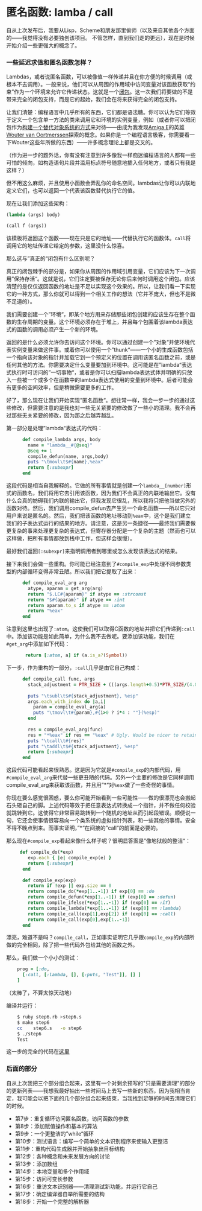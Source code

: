 # 匿名函数: lamba / call

自从上次发布后，我要从Lisp，Scheme和朋友那里偷师（以及来自其他各个方面的——我觉得没有必要独创该项目。 不管怎样，直到我们走的更远），现在是时候开始介绍一些更强大的概念了。

### 一些延迟求值和匿名函数怎样？

Lambdas，或者说匿名函数，可以被像值一样传递并且在你方便的时候调用（或根本不去调用）。一般来说，他们可以从周围的作用域中访问变量对该函数获取“约束”作为一个环境来允许它传递状态。这就是一个[闭包](http://en.wikipedia.org/wiki/Closure_%28computer_science%29)。这一次我们将要做的不是带来完全的闭包支持，而是它的起始，我们会在将来获得完全的闭包支持。

让我们清楚：编程语言中几乎所有的东西，它们都是语法糖。你可以认为它们等效于定义一个包含单一方法的类来调用它和环境的实例变量，例如（或者你可以把闭包作为[构建一个替代对象系统的方式](http://strlen.com/bla/index.html)来对待——由成为我发现[Amiga E](http://strlen.com/e/index.html)的英雄[Wouter van Oortmerssen](http://strlen.com/)探索的概念。如果你是一个编程语言极客，你需要看一下Wouter这些年所做的东西）——许多概念理论上都是交叉的。

（作为进一步的题外话，你有没有注意到许多像我一样痴迷编程语言的人都有一些可怕的倾向，如构造语句片段并滥用标点符号随意地插入任何地方，或者只有我是这样？）

但不用这么麻烦，并且使用小函数会弄乱你的命名空间。lambdas让你可以内联地定义它们，也可以返回一个代表该函数替代执行它的值。

现在让我们添加这些架构：
```lisp
(lambda (args) body)

(call f (args))
```
该模板将返回这个函数——现在只是它的地址——代替执行它的函数体。`call`将调用它的地址传递它给定的参数，这里没什么惊喜。

那么这与”真正的“闭包有什么区别呢？

真正的闭包棘手的部分是，如果你从周围的作用域引用变量，它们应该为下一次调用”保持存活“。这就是说，它们注定要被保存无论你后来何时调用这个闭包。应该清楚的是仅仅返回函数的地址是不足以实现这个效果的。所以，让我们看一下实现它的一种方式，那么你就可以得到一个相关工作的想法（它并不庞大，但也不是微不足道的）。

我们需要创建一个”环境“，即某个地方用来存储那些闭包创建的应该生存在整个函数的生存周期的变量。这个环境必须存在于堆上，并且每个包围着该lambda表达式的函数的调用必须产生一个新的环境。

返回的是什么必须允许你去访问这个环境。你可以通过创建一个”对象“并使环境代表实例变量来做这件事。或着你可以使用一个”thunk“——一个小的生成函数包括一个指向该对象的指针并加载它到一个预定义的位置在调用该匿名函数之前，或是任何其他的方法。你需要决定什么变量要加到环境中。这可能是在”lambda“表达式执行时可访问的”一切事物“，或者是你可以扫描lambda表达式体并明确的只放入一些被一个或多个在函数中的lambda表达式使用的变量到环境中。后者可能会有更多的空间效率，但是稍微需要更多的工作。

好了，那么现在让我们开始实现”匿名函数“。想往常一样，我会一步一步的通过这些修改，但需要注意的是我也对一些无关紧要的修改做了一些小的清理。我不会再过那些无关紧要的修改，因为那之后越弄越乱。

第一部分是处理”lambda“表达式的代码：
```ruby
      def compile_lambda args, body
        name = "lambda__#{@seq}"
        @seq += 1
        compile_defun(name, args,body)
        puts "\tmovl\t$#{name},%eax"
        return [:subexpr]
      end
```
这段代码是相当自我解释的。它做的所有事情就是创建一个`lambda__[number]`形式的函数名，我们将用它去引用该函数，因为我们不会真正的内联地输出它。没有什么会真的妨碍我们内联的输出它，但我发现它很乱，所以我将只把他当做另外的函数对待。然后，我们调用compile_defun去产生另一个命名函数——所以它只对用户来说是匿名的。然后，我们把该函数的地址移动到`%eax`中，这个是我们建立我们的子表达式运行的结果的地方。请注意，这是另一条捷径——最终我们需要做更复杂的事来处理更复杂的表达式，但寄存器分配是一个复杂的主题（然而也可以这样做，把所有事情都放到栈中工作，但这样会很慢）。

最好我们返回`[:subexpr]`来指明调用者到哪里或怎么发现该表达式的结果。

接下来我们会做一些重构。你可能已经注意到了`#compile_exp`中处理不同参数类型的内部循环变得非常丑陋。所以我们把它提取了出来：
```ruby
      def compile_eval_arg arg
        atype, aparam = get_arg(arg)
        return "$.LC#{aparam}" if atype == :strconst
        return "$#{aparam}" if atype == :int
        return aparam.to_s if atype == :atom
        return "%eax"
      end
```
注意到这里也出现了`:atom`。这使我们可以取得C函数的地址并把它们传递到`:call`中。添加该功能是如此简单，为什么我不去做呢。要添加该功能，我们在`#get_arg`中添加如下代码：
```ruby
       return [:atom, a] if (a.is_a?(Symbol))
```
下一步，作为重构的一部分，`:call`几乎是由它自己构成：
```ruby
      def compile_call func, args
        stack_adjustment = PTR_SIZE + (((args.length+0.5)*PTR_SIZE/(4.0*PTR_SIZE)).round) * (4*PTR_SIZE)
    
        puts "\tsubl\t$#{stack_adjustment}, %esp"
        args.each_with_index do |a,i|
          param = compile_eval_arg(a)
          puts "\tmovl\t#{param},#{i>0 ? i*4 : ""}(%esp)"
        end
    
        res = compile_eval_arg(func)
        res = "*%eax" if res == "%eax" # Ugly. Would be nicer to retain some knowledge of what "res" contains                            
        puts "\tcall\t#{res}"
        puts "\taddl\t$#{stack_adjustment}, %esp"
        return [:subexpr]
      end
```
这段代码可能看起来很熟悉。这是因为它就是`#compile_exp`的内部代码，用`#compile_eval_arg`来代替一些更丑陋的代码。另外一个主要的修改是它同样调用compile_eval_arg来获取该函数，并且用”*“对`%eax`做了一些奇怪的事情。

你现在要么感觉很困惑，要么你可能开始看到一些可能性——做的很漂亮也会搬起石头砸自己的脚。上述代码等效于把任意表达式转换成一个指针，并不做任何校验就跳转到它。这使得它非常容易跳转到一个随机的地址从而引起段错误。顺便说一句，它还会使事情很容易向一个类系统的虚拟指针列表，和一些其他的事情。安全不得不晚点到来。而事实证明，”*“在间接的”call“的前面是必要的。

那么现在`#compile_exp`看起来像什么样子呢？很明显答案是”像地狱般的整洁“：
```ruby
     def compile_do(*exp)
        exp.each { |e| compile_exp(e) }
        return [:subexpr]
      end
    
      def compile_exp(exp)
        return if !exp || exp.size == 0
        return compile_do(*exp[1..-1]) if exp[0] == :do
        return compile_defun(*exp[1..-1]) if (exp[0] == :defun)
        return compile_ifelse(*exp[1..-1]) if (exp[0] == :if)
        return compile_lambda(*exp[1..-1]) if (exp[0] == :lambda)
        return compile_call(exp[1],exp[2]) if (exp[0] == :call)
        return compile_call(exp[0],exp[1..-1])
      end
```
漂亮，难道不是吗？`compile_call`，正如事实证明它几乎跟`compile_exp`的内部所做的完全相同，除了把一些代码外包给其他的函数之外。

那么，我们做一个小小的测试：
```ruby
    prog = [:do,
      [:call, [:lambda, [], [:puts, "Test"]], [] ]
    ]
```
（太棒了，不算太惊天动地）

编译并运行：
```sh
    $ ruby step6.rb >step6.s
    $ make step6
    cc    step6.s   -o step6
    $ ./step6
    Test
```
这一步的完全的代码在[这里](http://hokstad.com/static/compiler/step6.rb)

### 后面的部分

自从上次我把三个部分组合起来，这里有一个对剩余预写的"只是需要清理"的部分的更新列表——我想我最好抽出一些时间马上去写一些新的东西，因为我相当肯定，我可能会以把下面的几个部分组合起来结束，当我找到足够的时间去清理它们的时候。

* 第7步：重复循环访问匿名函数，访问函数的参数
* 第8步：添加赋值操作和基本的算法
* 第9步：一个更整洁的”while“循环
* 第10步：测试语言：编写一个简单的文本识别程序来使输入更整洁
* 第11步：重构代码生成器并开始抽象出目标结构
* 第12步：各种概念和未来发展方向的讨论
* 第13步：添加数组
* 第14步：本地变量和多个作用域
* 第15步：访问可变长参数
* 第16步：重访文本识别器——清理测试新功能，并运行它自己
* 第17步：确定编译器自举所需要的结构
* 第18步：开始一个完整的解析器